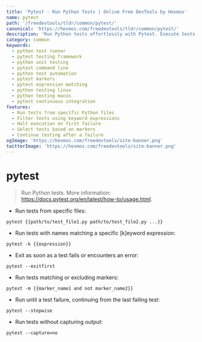 ```yaml
---
title: 'Pytest - Run Python Tests | Online Free DevTools by Hexmos'
name: pytest
path: '/freedevtools/tldr/common/pytest/'
canonical: 'https://hexmos.com/freedevtools/tldr/common/pytest/'
description: 'Run Python tests effortlessly with Pytest. Execute tests, filter by keywords, and control execution flow for efficient debugging. Free online tool, no registration required.'
category: common
keywords:
  - python test runner
  - pytest testing framework
  - python unit testing
  - pytest command line
  - python test automation
  - pytest markers
  - pytest expression matching
  - python testing linux
  - python testing macos
  - pytest continuous integration
features:
  - Run tests from specific Python files
  - Filter tests using keyword expressions
  - Halt execution on first failure
  - Select tests based on markers
  - Continue testing after a failure
ogImage: 'https://hexmos.com/freedevtools/site-banner.png'
twitterImage: 'https://hexmos.com/freedevtools/site-banner.png'
---
```


# pytest

> Run Python tests.
> More information: <https://docs.pytest.org/en/latest/how-to/usage.html>.

- Run tests from specific files:

`pytest {{path/to/test_file1.py path/to/test_file2.py ...}}`

- Run tests with names matching a specific [k]eyword expression:

`pytest -k {{expression}}`

- Exit as soon as a test fails or encounters an error:

`pytest --exitfirst`

- Run tests matching or excluding markers:

`pytest -m {{marker_name1 and not marker_name2}}`

- Run until a test failure, continuing from the last failing test:

`pytest --stepwise`

- Run tests without capturing output:

`pytest --capture=no`
